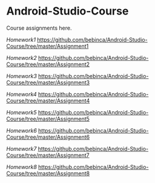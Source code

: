 # Android-Studio-Course
Course assignments here.

*Homework1* https://github.com/bebinca/Android-Studio-Course/tree/master/Assignment1

*Homework2* https://github.com/bebinca/Android-Studio-Course/tree/master/Assignment2

*Homework3* https://github.com/bebinca/Android-Studio-Course/tree/master/Assignment3

*Homework4* https://github.com/bebinca/Android-Studio-Course/tree/master/Assignment4

*Homework5* https://github.com/bebinca/Android-Studio-Course/tree/master/Assignment5

*Homework6* https://github.com/bebinca/Android-Studio-Course/tree/master/Assignment6

*Homework7* https://github.com/bebinca/Android-Studio-Course/tree/master/Assignment7

*Homework8* https://github.com/bebinca/Android-Studio-Course/tree/master/Assignment8